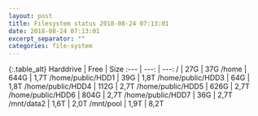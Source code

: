 ```yaml
---
layout: post
title: Filesystem status 2018-08-24 07:13:01
date: 2018-08-24 07:13:01
excerpt_separator: ""
categories: file-system
---
```

{:.table_alt}
Harddrive | Free | Size
:--- | ---: | ---:
/ | 27G | 37G
/home | 644G | 1,7T
/home/public/HDD1 | 39G | 1,8T
/home/public/HDD3 | 64G | 1,8T
/home/public/HDD4 | 112G | 2,7T
/home/public/HDD5 | 626G | 2,7T
/home/public/HDD6 | 804G | 2,7T
/home/public/HDD7 | 36G | 2,7T
/mnt/data2 | 1,6T | 2,0T
/mnt/pool | 1,9T | 8,2T
